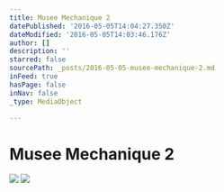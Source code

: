 ```yaml
---
title: Musee Mechanique 2
datePublished: '2016-05-05T14:04:27.350Z'
dateModified: '2016-05-05T14:03:46.176Z'
author: []
description: ''
starred: false
sourcePath: _posts/2016-05-05-musee-mechanique-2.md
inFeed: true
hasPage: false
inNav: false
_type: MediaObject

---
```

# Musee Mechanique 2
![](https://the-grid-user-content.s3-us-west-2.amazonaws.com/0ab8279b-138a-4e7b-b641-4dc753dd43ef.jpg)
![](https://the-grid-user-content.s3-us-west-2.amazonaws.com/e6971f08-22bb-4092-9fe1-3ce246ab8494.jpg)